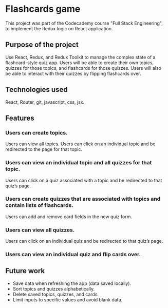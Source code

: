 # Flashcards game

This project was part of the Codecademy course "Full Stack Engineering", to implement the Redux logic on React application.

## Purpose of the project

Use React, Redux, and Redux Toolkit to manage the complex state of a flashcard-style quiz app. Users will be able to create their own topics, quizzes for those topics, and flashcards for those quizzes. Users will also be able to interact with their quizzes by flipping flashcards over.

## Technologies used 

React, Router, git, javascript, css, jsx. 

## Features

### Users can create topics. 
Users can view all topics.
Users can click on an individual topic and be redirected to the page for that topic.
### Users can view an individual topic and all quizzes for that topic.
Users can click on a quiz associated with a topic and be redirected to that quiz’s page.
### Users can create quizzes that are associated with topics and contain lists of flashcards.
Users can add and remove card fields in the new quiz form.
### Users can view all quizzes.
Users can click on an individual quiz and be redirected to that quiz’s page.
### Users can view an individual quiz and flip cards over.

## Future work

- Save data when refreshing the app (data saved locally).
- Sort topics and quizzes alphabetically.
- Delete saved topics, quizzes, and cards.
- Limit inputs to specific values and avoid blank data. 
